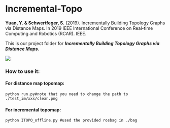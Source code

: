 # Incremental-Topo

**Yuan, Y. & Schwertfeger, S.** (2019). Incrementally Building Topology Graphs via Distance Maps. In 2019 IEEE International Conference on Real-time Computing and Robotics (RCAR). IEEE. 

This is our project folder for ***Incrementally Building Topology Graphs via Distance Maps***.

![](https://jarrome.github.io/files/incrementalTopo.gif?raw=true)

### How to use it:

#### For distance map topomap:
```
python run.py#note that you need to change the path to ./test_im/xxx/clean.png
```

#### For incremental topomap:
```
python ITOPO_offline.py #used the provided rosbag in ./bag
```
